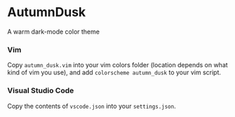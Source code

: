 # AutumnDusk
A warm dark-mode color theme

### Vim
Copy `autumn_dusk.vim` into your vim colors folder (location depends on what kind of vim you use), and add `colorscheme autumn_dusk` to your vim script.

### Visual Studio Code
Copy the contents of `vscode.json` into your `settings.json`.